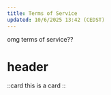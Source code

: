 ```yaml
---
title: Terms of Service
updated: 10/6/2025 13:42 (CEDST)
---
```


omg terms of service??

# header

::card
this is a card
::
